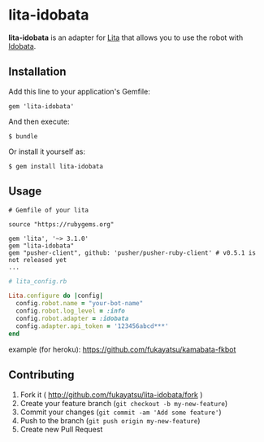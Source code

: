 # lita-idobata

**lita-idobata** is an adapter for [Lita](https://github.com/jimmycuadra/lita) that allows you to use the robot with [Idobata](https://idobata.io).

## Installation

Add this line to your application's Gemfile:

    gem 'lita-idobata'

And then execute:

    $ bundle

Or install it yourself as:

    $ gem install lita-idobata

## Usage

```
# Gemfile of your lita

source "https://rubygems.org"

gem 'lita', '~> 3.1.0'
gem "lita-idobata"
gem "pusher-client", github: 'pusher/pusher-ruby-client' # v0.5.1 is not released yet
...
```

```ruby
# lita_config.rb

Lita.configure do |config|
  config.robot.name = "your-bot-name"
  config.robot.log_level = :info
  config.robot.adapter = :idobata
  config.adapter.api_token = '123456abcd***'
end
```

example (for heroku): https://github.com/fukayatsu/kamabata-fkbot

## Contributing

1. Fork it ( http://github.com/fukayatsu/lita-idobata/fork )
2. Create your feature branch (`git checkout -b my-new-feature`)
3. Commit your changes (`git commit -am 'Add some feature'`)
4. Push to the branch (`git push origin my-new-feature`)
5. Create new Pull Request
